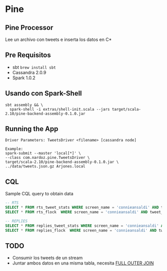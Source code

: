 # Pine
## Pine Processor
Lee un archivo con tweets e inserta los datos en C*


## Pre Requisitos
* sbt `brew install sbt`
* Cassandra 2.0.9
* Spark 1.0.2

## Usando con Spark-Shell
```
sbt assembly && \
  spark-shell -i extras/shell-init.scala --jars target/scala-2.10/pine-backend-assembly-0.1.0.jar
```

## Running the App

    Driver Parameters: TweetsDriver <filename> [cassandra node]

    Example:
    spark-submit --master 'local[*]' \
    --class com.nardoz.pine.TweetsDriver \
    target/scala-2.10/pine-backend-assembly-0.1.0.jar \
    ../data/tweets.json.gz Arjones.local

## CQL
Sample CQL query to obtain data
```sql
-- RTS
SELECT * FROM rts_tweet_stats WHERE screen_name = 'connieansaldi' AND tweet_id = 512646924915470336;
SELECT * FROM rts_flock  WHERE screen_name = 'connieansaldi' AND tweet_id = 512646924915470336;

-- REPLIES
SELECT * FROM replies_tweet_stats WHERE screen_name = 'connieansaldi' AND tweet_id = 512646924915470336;
SELECT * FROM replies_flock  WHERE screen_name = 'connieansaldi' AND tweet_id = 512646924915470336;
```

## TODO
* Consumir los tweets de un stream
* Juntar ambos datos en una misma tabla, necesita [FULL OUTER JOIN](https://github.com/apache/spark/pull/1395)
